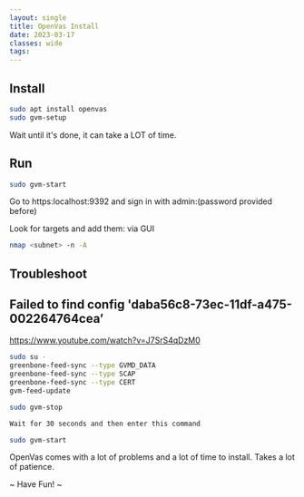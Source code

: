 ```yaml
---
layout: single
title: OpenVas Install
date: 2023-03-17
classes: wide
tags:
---
```


Install
--------------
```bash
sudo apt install openvas
sudo gvm-setup
```
Wait until it's done, it can take a LOT of time.

Run
--------------
```bash
sudo gvm-start
```
Go to https:localhost:9392 and sign in with admin:(password provided before)

Look for targets and add them: via GUI
```bash
nmap <subnet> -n -A
```

Troubleshoot
--------------
**Failed to find config 'daba56c8-73ec-11df-a475-002264764cea’**
--------------
https://www.youtube.com/watch?v=J7SrS4qDzM0
```bash
sudo su -
greenbone-feed-sync --type GVMD_DATA  
greenbone-feed-sync --type SCAP  
greenbone-feed-sync --type CERT
gvm-feed-update

sudo gvm-stop

Wait for 30 seconds and then enter this command

sudo gvm-start
```

OpenVas comes with a lot of problems and a lot of time to install. Takes a lot of patience.

~ Have Fun! ~

